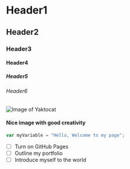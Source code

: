 # Header1
## Header2
### Header3
#### Header4
##### Header5
###### Header6

![Image of Yaktocat](https://octodex.github.com/images/yaktocat.png)
#### Nice image with good creativity

``` javascript
var myVariable = "Hello, Welcome to my page";
```

- [ ] Turn on GitHub Pages
- [ ] Outline my portfolio
- [ ] Introduce myself to the world
